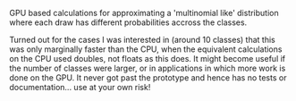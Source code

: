 GPU based calculations for approximating a 'multinomial like' distribution where each draw has different probabilities accross the classes.

Turned out for the cases I was interested in (around 10 classes) that this was only marginally faster than the CPU, when the equivalent calculations on the CPU used doubles, not floats as this does. It might become useful if the number of classes were larger, or in applications in which more work is done on the GPU. It never got past the prototype and hence has no tests or documentation... use at your own risk!